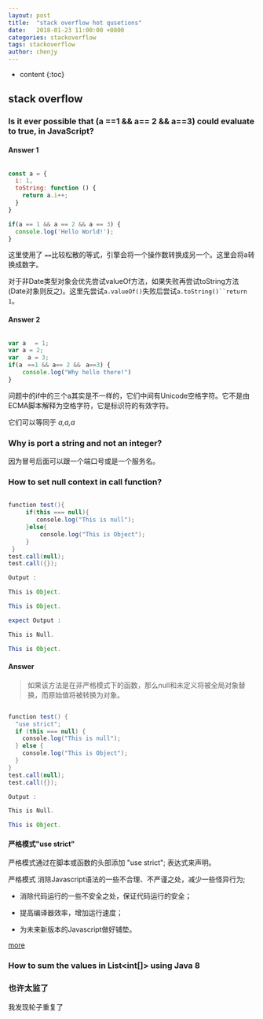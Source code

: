 ```yaml
---
layout: post
title:  "stack overflow hot qusetions"
date:   2018-01-23 11:00:00 +0800
categories: stackoverflow 
tags: stackoverflow 
author: chenjy
---
```




* content
{:toc}







## stack overflow

### Is it ever possible that (a ==1 && a== 2 && a==3) could evaluate to true, in JavaScript?


#### Answer 1

```js

const a = {
  i: 1,
  toString: function () {
    return a.i++;
  }
}

if(a == 1 && a == 2 && a == 3) {
  console.log('Hello World!');
}

```

这里使用了 `==`比较松散的等式，引擎会将一个操作数转换成另一个。这里会将a转换成数字。

对于非Date类型对象会优先尝试valueOf方法，如果失败再尝试toString方法(Date对象则反之)。这里先尝试`a.valueOf()`失败后尝试`a.toString()``return 1`。

#### Answer 2

```js

var aﾠ = 1;
var a = 2;
var ﾠa = 3;
if(aﾠ==1 && a== 2 &&ﾠa==3) {
    console.log("Why hello there!")
}

```

问题中的if中的三个a其实是不一样的，它们中间有Unicode空格字符。它不是由ECMA脚本解释为空格字符，它是标识符的有效字符。

它们可以等同于 _a,a,a_

### Why is port a string and not an integer?

因为冒号后面可以跟一个端口号或是一个服务名。

### How to set null context in call function?

```java

function test(){         
     if(this === null){
        console.log("This is null");
     }else{
         console.log("This is Object");
     }
 }
test.call(null);
test.call({});

Output :

This is Object.

This is Object.

expect Output :

This is Null.

This is Object.

```

#### Answer

> 如果该方法是在非严格模式下的函数，那么null和未定义将被全局对象替换，而原始值将被转换为对象。

```java

function test() {
  "use strict";
  if (this === null) {
    console.log("This is null");
  } else {
    console.log("This is Object");
  }
}
test.call(null);
test.call({});

Output :

This is Null.

This is Object.

```

#### 严格模式"use strict"

严格模式通过在脚本或函数的头部添加 "use strict"; 表达式来声明。

严格模式 消除Javascript语法的一些不合理、不严谨之处，减少一些怪异行为;

* 消除代码运行的一些不安全之处，保证代码运行的安全；

* 提高编译器效率，增加运行速度；

* 为未来新版本的Javascript做好铺垫。

[more](http://www.runoob.com/js/js-strict.html)

### How to sum the values in List<int[]> using Java 8

### 也许太监了

我发现轮子重复了
